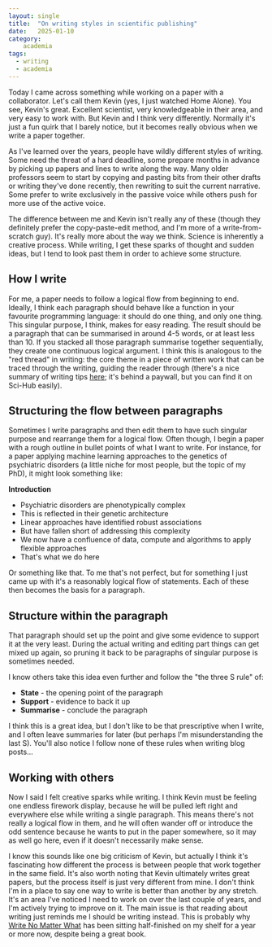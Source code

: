 ```yaml
---
layout: single
title:  "On writing styles in scientific publishing"
date:   2025-01-10
category:
    academia
tags:
  - writing
  - academia
---
```


Today I came across something while working on a paper with a collaborator. Let's call them Kevin (yes, I just watched Home Alone). You see, Kevin's great. Excellent scientist, very knowledgeable in their area, and very easy to work with. But Kevin and I think very differently. Normally it's just a fun quirk that I barely notice, but it becomes really obvious when we write a paper together. 

As I've learned over the years, people have wildly different styles of writing. Some need the threat of a hard deadline, some prepare months in advance by picking up papers and lines to write along the way. Many older professors seem to start by copying and pasting bits from their other drafts or writing they've done recently, then rewriting to suit the current narrative. Some prefer to write exclusively in the passive voice while others push for more use of the active voice.

The difference between me and Kevin isn't really any of these (though they definitely prefer the copy-paste-edit method, and I'm more of a write-from-scratch guy). It's really more about the way we think. Science is inherently a creative process. While writing, I get these sparks of thought and sudden ideas, but I tend to look past them in order to achieve some structure. 

## How I write

For me, a paper needs to follow a logical flow from beginning to end. Ideally, I think each paragraph should behave like a function in your favourite programming language: it should do one thing, and only one thing. This singular purpose, I think, makes for easy reading. The result should be a paragraph that can be summarised in around 4-5 words, or at least less than 10. If you stacked all those paragraph summarise together sequentially, they create one continuous logical argument. I think this is analogous to the "red thread" in writing: the core theme in a piece of written work that can be traced through the writing, guiding the reader through (there's a nice summary of writing tips [here](https://www.nature.com/articles/d41586-018-02404-4?utm_source=Live+Audience&utm_campaign=90a6eeb06e-nature-briefing-daily-20240801&utm_medium=email&utm_term=0_b27a691814-90a6eeb06e-51940972); it's behind a paywall, but you can find it on Sci-Hub easily).

## Structuring the flow between paragraphs

Sometimes I write paragraphs and then edit them to have such singular purpose and rearrange them for a logical flow. Often though, I begin a paper with a rough outline in bullet points of what I want to write. For instance, for a paper applying machine learning approaches to the genetics of psychiatric disorders (a little niche for most people, but the topic of my PhD), it might look something like:

**Introduction**

- Psychiatric disorders are phenotypically complex
- This is reflected in their genetic architecture
- Linear approaches have identified robust associations
- But have fallen short of addressing this complexity
- We now have a confluence of data, compute and algorithms to apply flexible approaches
- That's what we do here

Or something like that. To me that's not perfect, but for something I just came up with it's a reasonably logical flow of statements. Each of these then becomes the basis for a paragraph. 

## Structure within the paragraph

That paragraph should set up the point and give some evidence to support it at the very least. During the actual writing and editing part things can get mixed up again, so pruning it back to be paragraphs of singular purpose is sometimes needed. 

I know others take this idea even further and follow the "the three S rule" of:

- **State** - the opening point of the paragraph
- **Support** - evidence to back it up
- **Summarise** - conclude the paragraph

I think this is a great idea, but I don't like to be that prescriptive when I write, and I often leave summaries for later (but perhaps I'm misunderstanding the last S). You'll also notice I follow none of these rules when writing blog posts...

## Working with others

Now I said I felt creative sparks while writing. I think Kevin must be feeling one endless firework display, because he will be pulled left right and everywhere else while writing a single paragraph. This means there's not really a logical flow in them, and he will often wander off or introduce the odd sentence because he wants to put in the paper somewhere, so it may as well go here, even if it doesn't necessarily make sense. 

I know this sounds like one big criticism of Kevin, but actually I think it's fascinating how different the process is between people that work together in the same field. It's also worth noting that Kevin ultimately writes great papers, but the process itself is just very different from mine. I don't think I'm in a place to say one way to write is better than another by any stretch. It's an area I've noticed I need to work on over the last couple of years, and I'm actively trying to improve on it. The main issue is that reading about writing just reminds me I should be writing instead. This is probably why [Write No Matter What](https://www.amazon.co.uk/Write-Matter-What-Academics-Publishing-ebook/dp/B06WWJC8JY) has been sitting half-finished on my shelf for a year or more now, despite being a great book.
